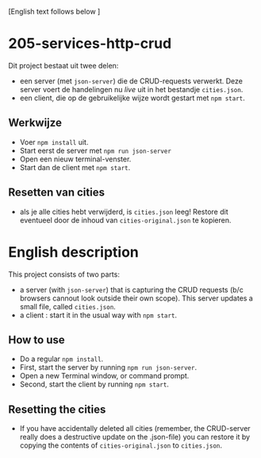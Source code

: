 [English text follows below ]
# 205-services-http-crud

Dit project bestaat uit twee delen:
- een server (met `json-server`) die de CRUD-requests verwerkt. Deze
server voert de handelingen nu *live* uit in het bestandje `cities.json`.
- een client, die op de gebruikelijke wijze wordt gestart met `npm start`.

## Werkwijze
- Voer `npm install` uit.
- Start eerst de server met `npm run json-server`
- Open een nieuw terminal-venster.
- Start dan de client met `npm start`.

## Resetten van cities
- als je alle cities hebt verwijderd, is `cities.json` leeg! Restore dit eventueel door de inhoud van `cities-original.json` te kopieren.

# English description
This project consists of two parts:
- a server (with `json-server`) that is capturing the CRUD requests (b/c browsers cannout look outside their own scope).
This server updates a small file, called `cities.json`.
- a client : start it in the usual way with `npm start`.

## How to use
- Do a regular `npm install`.
- First, start the server by running `npm run json-server`.
- Open a new Terminal window, or command prompt.
- Second, start the client by running `npm start`.

## Resetting the cities
- If you have accidentally deleted all cities (remember, the CRUD-server really does a destructive update on the .json-file) you can restore
it by copying the contents of `cities-original.json` to `cities.json`.
